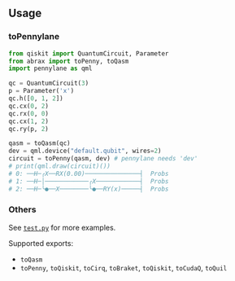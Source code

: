 ## Usage
### toPennylane
```python
from qiskit import QuantumCircuit, Parameter
from abrax import toPenny, toQasm
import pennylane as qml

qc = QuantumCircuit(3)
p = Parameter('x')
qc.h([0, 1, 2])
qc.cx(0, 2)
qc.rx(0, 0)
qc.cx(1, 2)
qc.ry(p, 2)

qasm = toQasm(qc)
dev = qml.device("default.qubit", wires=2)
circuit = toPenny(qasm, dev) # pennylane needs 'dev'
# print(qml.draw(circuit)())
# 0: ──H─╭X──RX(0.00)───────────────┤  Probs
# 1: ──H─│────────────╭X────────────┤  Probs
# 2: ──H─╰●──X────────╰●──RY(x)─────┤  Probs
```

### Others
See [`test.py`](https://github.com/plutoniumm/abraxas/blob/main/abrax/test.py) for more examples.

Supported exports:
- `toQasm`
- `toPenny`, `toQiskit`, `toCirq`, `toBraket`, `toQiskit`, `toCudaQ`, `toQuil`